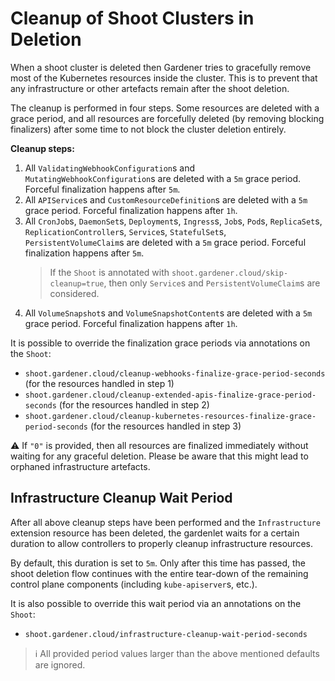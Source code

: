 # Cleanup of Shoot Clusters in Deletion

When a shoot cluster is deleted then Gardener tries to gracefully remove most of the Kubernetes resources inside the cluster.
This is to prevent that any infrastructure or other artefacts remain after the shoot deletion.

The cleanup is performed in four steps.
Some resources are deleted with a grace period, and all resources are forcefully deleted (by removing blocking finalizers) after some time to not block the cluster deletion entirely.

**Cleanup steps:**

1. All `ValidatingWebhookConfiguration`s and `MutatingWebhookConfiguration`s are deleted with a `5m` grace period. Forceful finalization happens after `5m`.
1. All `APIService`s and `CustomResourceDefinition`s are deleted with a `5m` grace period. Forceful finalization happens after `1h`.
1. All `CronJob`s, `DaemonSet`s, `Deployment`s, `Ingress`s, `Job`s, `Pod`s, `ReplicaSet`s, `ReplicationController`s, `Service`s, `StatefulSet`s, `PersistentVolumeClaim`s are deleted with a `5m` grace period. Forceful finalization happens after `5m`.
   > If the `Shoot` is annotated with `shoot.gardener.cloud/skip-cleanup=true`, then only `Service`s and `PersistentVolumeClaim`s are considered.
1. All `VolumeSnapshot`s and `VolumeSnapshotContent`s are deleted with a `5m` grace period. Forceful finalization happens after `1h`.

It is possible to override the finalization grace periods via annotations on the `Shoot`:

- `shoot.gardener.cloud/cleanup-webhooks-finalize-grace-period-seconds` (for the resources handled in step 1)
- `shoot.gardener.cloud/cleanup-extended-apis-finalize-grace-period-seconds` (for the resources handled in step 2)
- `shoot.gardener.cloud/cleanup-kubernetes-resources-finalize-grace-period-seconds` (for the resources handled in step 3)

⚠️ If `"0"` is provided, then all resources are finalized immediately without waiting for any graceful deletion.
Please be aware that this might lead to orphaned infrastructure artefacts.

## Infrastructure Cleanup Wait Period

After all above cleanup steps have been performed and the `Infrastructure` extension resource has been deleted, the gardenlet waits for a certain duration to allow controllers to properly cleanup infrastructure resources.

By default, this duration is set to `5m`. Only after this time has passed, the shoot deletion flow continues with the entire tear-down of the remaining control plane components (including `kube-apiserver`s, etc.).

It is also possible to override this wait period via an annotations on the `Shoot`:

- `shoot.gardener.cloud/infrastructure-cleanup-wait-period-seconds`

> ℹ️️ All provided period values larger than the above mentioned defaults are ignored.
